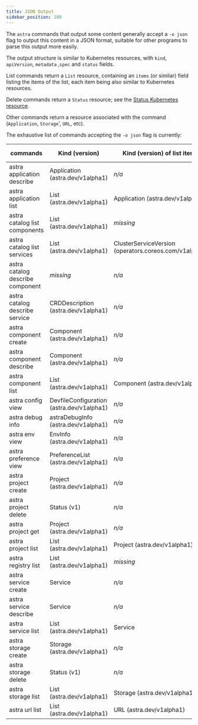 ```yaml
---
title: JSON Output
sidebar_position: 100
---
```


The `astra` commands that output some content generally accept a `-o json` flag to output this content in a JSON format, suitable for other programs to parse this output more easily.

The output structure is similar to Kubernetes resources, with `kind`, `apiVersion`, `metadata` ,`spec` and `status` fields.

List commands return a `List` resource, containing an `items` (or similar) field listing the items of the list, each item being also similar to Kubernetes resources.

Delete commands return a `Status` resource; see the [Status Kubernetes resource](https://kubernetes.io/docs/reference/kubernetes-api/common-definitions/status/).

Other commands return a resource associated with the command (`Application`, `Storage`', `URL`, etc).

The exhaustive list of commands accepting the `-o json` flag is currently:

| commands                       | Kind (version)                          | Kind (version) of list items                                 | Complete content?         | 
|--------------------------------|-----------------------------------------|--------------------------------------------------------------|---------------------------|
| astra application describe       | Application (astra.dev/v1alpha1)          | *n/a*                                                        |no                         |
| astra application list           | List (astra.dev/v1alpha1)                 | Application (astra.dev/v1alpha1)                               | ?                         |
| astra catalog list components    | List (astra.dev/v1alpha1)                 | *missing*                                                    | yes                       |
| astra catalog list services      | List (astra.dev/v1alpha1)                 | ClusterServiceVersion (operators.coreos.com/v1alpha1)        | ?                         |
| astra catalog describe component | *missing*                               | *n/a*                                                        | yes                       |
| astra catalog describe service   | CRDDescription (astra.dev/v1alpha1)       | *n/a*                                                        | yes                       |
| astra component create           | Component (astra.dev/v1alpha1)            | *n/a*                                                        | yes                       |
| astra component describe         | Component (astra.dev/v1alpha1)            | *n/a*                                                        | yes                       |
| astra component list             | List (astra.dev/v1alpha1)                 | Component (astra.dev/v1alpha1)                                 | yes                       |
| astra config view                | DevfileConfiguration (astra.dev/v1alpha1) | *n/a*                                                        | yes                       |
| astra debug info                 | astraDebugInfo (astra.dev/v1alpha1)         | *n/a*                                                        | yes                       |
| astra env view                   | EnvInfo (astra.dev/v1alpha1)              | *n/a*                                                        | yes                       |
| astra preference view            | PreferenceList (astra.dev/v1alpha1)       | *n/a*                                                        | yes                       |
| astra project create             | Project (astra.dev/v1alpha1)              | *n/a*                                                        | yes                       |
| astra project delete             | Status (v1)                             | *n/a*                                                        | yes                       |
| astra project get                | Project (astra.dev/v1alpha1)              | *n/a*                                                        | yes                       |
| astra project list               | List (astra.dev/v1alpha1)                 | Project (astra.dev/v1alpha1)                                   | yes                       |
| astra registry list              | List (astra.dev/v1alpha1)                 | *missing*                                                    | yes                       |
| astra service create             | Service                                 | *n/a*                                                        | yes                       |
| astra service describe           | Service                                 | *n/a*                                                        | yes                       |
| astra service list               | List (astra.dev/v1alpha1)                 | Service                                                      | yes                       |
| astra storage create             | Storage (astra.dev/v1alpha1)              | *n/a*                                                        | yes                       |
| astra storage delete             | Status (v1)                             | *n/a*                                                        | yes                       |
| astra storage list               | List (astra.dev/v1alpha1)                 | Storage (astra.dev/v1alpha1)                                   | yes                       |
| astra url list                   | List (astra.dev/v1alpha1)                 | URL (astra.dev/v1alpha1)                                       | yes                       |
